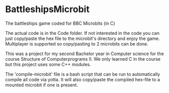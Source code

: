 # BattleshipsMicrobit
The battleships game coded for BBC Microbits (in C)

The actual code is in the Code folder.
If not interested in the code you can just copy/paste the hex file to the microbit's directory and enjoy the game.
Multiplayer is supported so copy/pasting to 2 microbits can be done.

This was a project for my second Bachelor year in Computer science for the course Structure of Computerprograms II.
We only learned C in the course but this project uses some C++ modules.

The 'compile-microbit' file is a bash script that can be run to automatically compile all code via yotta.
It will also copy/paste the compiled hex-file to a mounted microbit if one is present. 
